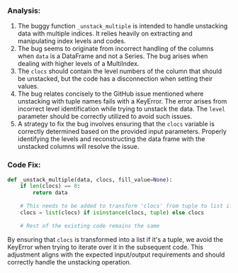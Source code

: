 ### Analysis:
1. The buggy function `_unstack_multiple` is intended to handle unstacking data with multiple indices. It relies heavily on extracting and manipulating index levels and codes.
2. The bug seems to originate from incorrect handling of the columns when `data` is a DataFrame and not a Series. The bug arises when dealing with higher levels of a MultiIndex.
3. The `clocs` should contain the level numbers of the column that should be unstacked, but the code has a disconnection when setting their values.
4. The bug relates concisely to the GitHub issue mentioned where unstacking with tuple names fails with a KeyError. The error arises from incorrect level identification while trying to unstack the data. The `level` parameter should be correctly utilized to avoid such issues.
5. A strategy to fix the bug involves ensuring that the `clocs` variable is correctly determined based on the provided input parameters. Properly identifying the levels and reconstructing the data frame with the unstacked columns will resolve the issue.

### Code Fix:
```python
def _unstack_multiple(data, clocs, fill_value=None):
    if len(clocs) == 0:
        return data
    
    # This needs to be added to transform 'clocs' from tuple to list if it's a tuple
    clocs = list(clocs) if isinstance(clocs, tuple) else clocs
    
    # Rest of the existing code remains the same
``` 

By ensuring that `clocs` is transformed into a list if it's a tuple, we avoid the KeyError when trying to iterate over it in the subsequent code. This adjustment aligns with the expected input/output requirements and should correctly handle the unstacking operation.